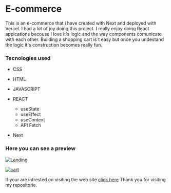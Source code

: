 # E-commerce

This is an e-commerce that i have created with Next and deployed with Vercel. I had a lot of joy doing this project. I really enjoy doing React appications becouse i love it's logic and the way components comunicate with each other. Building a shopping cart is`t easy but once you undestand the logic it's construction becomes really fun.


### Tecnologies used

- CSS 
- HTML
- JAVASCRIPT
- REACT
  - useState
  - useEffect
  - useContext
  - API Fetch

- Next

### Here you can see a preview 



[![Landing ](https://i.postimg.cc/q7xDdxyC/landing.png "Landing ")](https://i.postimg.cc/q7xDdxyC/landing.png "Landing ")

[![cart](https://i.postimg.cc/XqzDzNFH/cart.png "cart")](https://i.postimg.cc/XqzDzNFH/cart.png "cart")

If your are intrested on visiting the web site [click here](https://e-commerce-next-murex.vercel.app/ "click here")
Thank you for visiting my repositorie.
